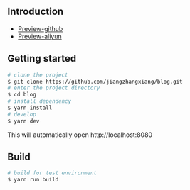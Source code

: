 
## Introduction

* [Preview-github](https://jiangzhangxiang.github.io/blog/)
* [Preview-aliyun](http://121.43.63.77:9088/)
## Getting started

```bash
# clone the project
$ git clone https://github.com/jiangzhangxiang/blog.git
# enter the project directory
$ cd blog
# install dependency
$ yarn install
# develop
$ yarn dev
```

This will automatically open http://localhost:8080

## Build

```bash
# build for test environment
$ yarn run build
```

